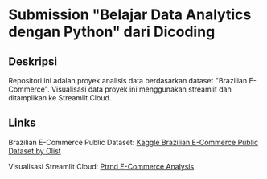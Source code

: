 # Submission "Belajar Data Analytics dengan Python" dari Dicoding

## Deskripsi

Repositori ini adalah proyek analisis data berdasarkan dataset "Brazilian E-Commerce". Visualisasi data proyek ini menggunakan streamlit dan ditampilkan ke Streamlit Cloud.

## Links

Brazilian E-Commerce Public Dataset: [Kaggle Brazilian E-Commerce Public Dataset by Olist](https://www.kaggle.com/datasets/olistbr/brazilian-ecommerce)

Visualisasi Streamlit Cloud: [Ptrnd E-Commerce Analysis](https://ptrnd-brazilian-ecommerce-analysis.streamlit.app/)